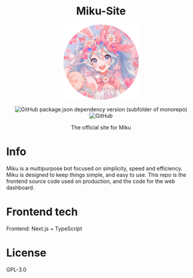 <div align=center>

# Miku-Site

![Miku](https://raw.githubusercontent.com/No767/Miku/master/Logo-Assets/miku_smaller.png)

![GitHub package.json dependency version (subfolder of monorepo)](https://img.shields.io/github/package-json/dependency-version/No767/Miku-Site/next?filename=miku-next%2Fpackage.json&label=Next.js&logo=nextdotjs) ![GitHub](https://img.shields.io/github/license/No767/Miku-Site?label=License&logo=github)

The official site for Miku

<div align=left>

# Info
Miku is a multipurpose bot focused on simplicity, speed and efficiency. Miku is designed to keep things simple, and easy to use. This repo is the frontend source code used on production, and the code for the web dashboard.

# Frontend tech

Frontend: Next.js + TypeScript

# License

GPL-3.0